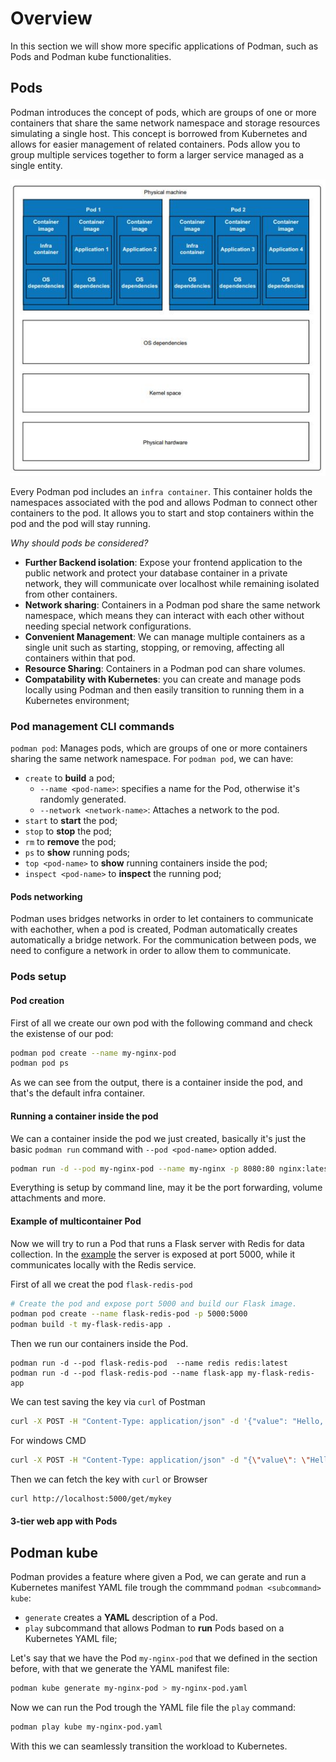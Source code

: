 # Overview
In this section we will show more specific applications of Podman, such as Pods and Podman kube functionalities.



## Pods

Podman introduces the concept of pods, which are groups of one or more containers that share the same network namespace and storage resources simulating a single host. This concept is borrowed from Kubernetes and allows for easier management of related containers. Pods allow you to group multiple services
together to form a larger service managed as a single entity.

<p align="center">
  <img src="images/pods.JPG" alt="Esempio di immagine" />
</p>

Every Podman pod includes an `infra container`. This container holds the namespaces associated with the pod and allows Podman to connect other containers to the pod. It allows you to start and stop containers within the pod and the pod will stay running.

*Why should pods be considered?*
 - **Further Backend isolation**: Expose your frontend application to the public network and protect your database container in a private network, they will communicate over localhost while remaining isolated from other containers.
 - **Network sharing**: Containers in a Podman pod share the same network namespace, which means they can interact with each other without needing special network configurations.
 - **Convenient Management**: We can manage multiple containers as a single unit such as starting, stopping, or removing, affecting all containers within that pod.
 - **Resource Sharing**: Containers in a Podman pod can share volumes.
 - **Compatability with Kubernetes**: you can create and manage pods locally using Podman and then easily transition to running them in a Kubernetes environment;



### Pod management CLI commands
```podman pod```: Manages pods, which are groups of one or more containers sharing the same network namespace.
  For ```podman pod```, we can have:
  - ```create``` to **build** a pod;
     - ```--name <pod-name>```: specifies a name for the Pod, otherwise it's randomly generated.
     - ```--network <network-name>```: Attaches a network to the pod.
  - ```start``` to **start** the pod;
  - ```stop``` to **stop** the pod;
  - ```rm``` to **remove** the pod;
  - ```ps``` to **show** running pods;
  - ```top <pod-name>``` to **show** running containers inside the pod;
  - ```inspect <pod-name>``` to **inspect** the running pod;

#### Pods networking
Podman uses bridges networks in order to let containers to communicate with eachother, when a pod is created, Podman automatically creates automatically a bridge network.
For the communication between pods, we need to configure a network in order to allow them to communicate.

### Pods setup
#### Pod creation
First of all we create our own pod with the following command and check the existense of our pod:
```bash
podman pod create --name my-nginx-pod
podman pod ps
```
As we can see from the output, there is a container inside the pod, and that's the default infra container.

#### Running a container inside the pod
We can a container inside the pod we just created, basically it's just the basic `podman run` command with `--pod <pod-name>` option added.
```bash
podman run -d --pod my-nginx-pod --name my-nginx -p 8080:80 nginx:latest
```
Everything is setup by command line, may it be the port forwarding, volume attachments and more.

#### Example of multicontainer Pod
Now we will try to run a Pod that runs a Flask server with Redis for data collection.
In the  [example](https://github.com/NakajimaAkemi/Microservices-containerization/tree/master/workdir/redis-pod) the server is exposed at port 5000, while it communicates locally with the Redis service.

First of all we creat the pod `flask-redis-pod`
```bash
# Create the pod and expose port 5000 and build our Flask image.
podman pod create --name flask-redis-pod -p 5000:5000
podman build -t my-flask-redis-app .
```
Then we run our containers inside the Pod.
```
podman run -d --pod flask-redis-pod  --name redis redis:latest
podman run -d --pod flask-redis-pod --name flask-app my-flask-redis-app
```
We can test saving the key via `curl` of Postman
```bash
curl -X POST -H "Content-Type: application/json" -d '{"value": "Hello, Redis!"}' http://localhost:5000/set/mykey
```
For windows CMD
```bash
curl -X POST -H "Content-Type: application/json" -d "{\"value\": \"Hello, Redis!\"}" http://localhost:5000/set/mykey
```
Then we can fetch the key with `curl` or Browser
```bash
curl http://localhost:5000/get/mykey
```

#### 3-tier web app with Pods


## Podman kube
Podman provides a feature where given a Pod, we can gerate and run a Kubernetes manifest YAML file trough the commmand ```podman <subcommand> kube```:
  - ```generate``` creates a **YAML** description of a Pod.
  - ```play``` subcommand that allows Podman to **run** Pods based on a Kubernetes YAML file;

Let's say that we have the Pod `my-nginx-pod` that we defined in the section before, with that we generate the YAML manifest file:

```bash
podman kube generate my-nginx-pod > my-nginx-pod.yaml
```
Now we can run the Pod trough the YAML file file the `play` command:
```bash
podman play kube my-nginx-pod.yaml
```

With this we can seamlessly transition the workload to Kubernetes.




